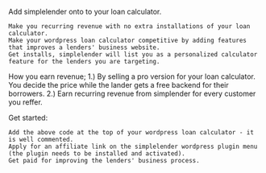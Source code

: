 Add simplelender onto to your loan calculator.

    Make you recurring revenue with no extra installations of your loan calculator.
    Make your wordpress loan calculator competitive by adding features that improves a lenders' business website.
    Get installs, simplelender will list you as a personalized calculator feature for the lenders you are targeting.

How you earn revenue; 1.) By selling a pro version for your loan calculator. You decide the price while the lander gets a free backend for their borrowers. 2.) Earn recurring revenue from simplender for every customer you reffer.

Get started:

    Add the above code at the top of your wordpress loan calculator - it is well commented.
    Apply for an affiliate link on the simplelender wordpress plugin menu (the plugin needs to be installed and activated).
    Get paid for improving the lenders' business process.
